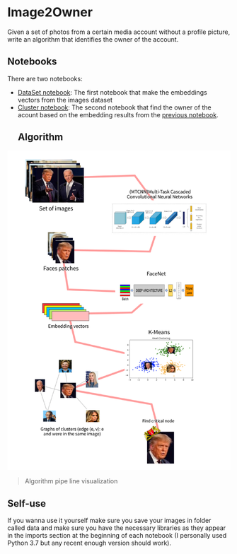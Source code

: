 # Image2Owner
Given a set of photos from a certain media account without a profile picture, write an algorithm that identifies the owner of the account.
## Notebooks
There are two notebooks:
- [DataSet notebook](DataSet.ipynb): The first notebook that make the embeddings vectors from the images dataset
- [Cluster notebook](Cluster,ipynb): The second notebook that find the owner of the acount based on the embedding results from the [previous notebook](DataSet.ipynb).
  ## Algorithm
![alt text](pipeline.png)
>Algorithm pipe line visualization
## Self-use
If you wanna use it yourself make sure you save your images in folder called data and make sure you have the necessary libraries as they appear in the imports section at the beginning of each notebook (I personally used Python 3.7 but any recent enough version should work).
